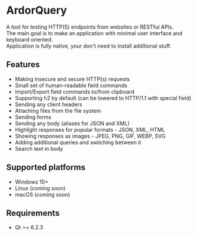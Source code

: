 # ArdorQuery
A tool for testing HTTP(S) endpoints from websites or RESTful APIs.  
The main goal is to make an application with minimal user interface and keyboard oriented.  
Application is fully native, your don't need to install additional stuff.

## Features
* Making insecure and secure HTTP(s) requests
* Small set of human-readable field commands
* Import/Export field commands to/from clipboard
* Supporting h2 by default (can be lowered to HTTP/1.1 with special field)
* Sending any client headers
* Attaching files from the file system
* Sending forms
* Sending any body (aliases for JSON and XML)
* Highlight responses for popular formats - JSON, XML, HTML
* Showing responses as images - JPEG, PNG, GIF, WEBP, SVG
* Adding additional queries and switching between it
* Search text in body

## Supported platforms
* Windows 10+
* Linux (coming soon)
* macOS (coming soon)

## Requirements
* Qt >= 6.2.3
